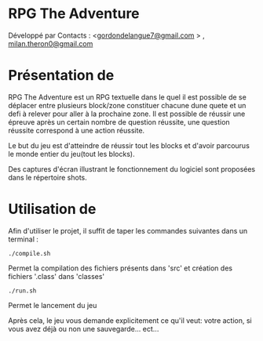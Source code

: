 RPG The Adventure
===========

Développé par <Gordon Delangue> <Milan Theron>
Contacts : <gordondelangue7@gmail.com > , <milan.theron0@gmail.com>

# Présentation de <RPG The Adventure>
RPG The Adventure est un RPG textuelle dans le quel il est possible de se déplacer entre plusieurs block/zone constituer chacune dune quete et un defi à relever pour aller à la prochaine zone. Il est possible de réussir une épreuve après un certain nombre de question réussite, une question réussite correspond à une action réussite.

Le but du jeu est d'atteindre de réussir tout les blocks et d'avoir parcourus le monde entier du jeu(tout les blocks).

<RPG The Adventure>
Des captures d'écran illustrant le fonctionnement du logiciel sont proposées dans le répertoire shots.


# Utilisation de <RPG The Adventure>

Afin d'utiliser le projet, il suffit de taper les commandes suivantes dans un terminal :

```
./compile.sh
```
Permet la compilation des fichiers présents dans 'src' et création des fichiers '.class' dans 'classes'

```
./run.sh
```
Permet le lancement du jeu

Après cela, le jeu vous demande explicitement ce qu'il veut: votre action, si vous avez déjà ou non une sauvegarde... ect...